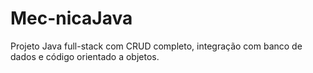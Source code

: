 # Mec-nicaJava
Projeto Java full-stack com CRUD completo, integração com banco de dados e código orientado a objetos.

